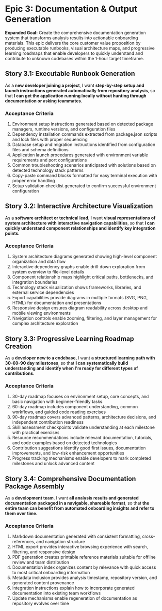 # Epic 3: Documentation & Output Generation

**Expanded Goal:** Create the comprehensive documentation generation system that transforms analysis results into actionable onboarding materials. This epic delivers the core customer value proposition by producing executable runbooks, visual architecture maps, and progressive learning roadmaps that enable developers to quickly understand and contribute to unknown codebases within the 1-hour target timeframe.

## Story 3.1: Executable Runbook Generation

As a **new developer joining a project**,
I want **step-by-step setup and launch instructions generated automatically from repository analysis**,
so that **I can get the application running locally without hunting through documentation or asking teammates**.

### Acceptance Criteria
1. Environment setup instructions generated based on detected package managers, runtime versions, and configuration files
2. Dependency installation commands extracted from package.json scripts and lock files with proper sequencing
3. Database setup and migration instructions identified from configuration files and schema definitions
4. Application launch procedures generated with environment variable requirements and port configurations
5. Common troubleshooting scenarios anticipated with solutions based on detected technology stack patterns
6. Copy-paste command blocks formatted for easy terminal execution with proper error handling
7. Setup validation checklist generated to confirm successful environment configuration

## Story 3.2: Interactive Architecture Visualization

As a **software architect or technical lead**,
I want **visual representations of system architecture with interactive navigation capabilities**,
so that **I can quickly understand component relationships and identify key integration points**.

### Acceptance Criteria
1. System architecture diagrams generated showing high-level component organization and data flow
2. Interactive dependency graphs enable drill-down exploration from system overview to file-level details
3. Component relationship maps highlight critical paths, bottlenecks, and integration boundaries
4. Technology stack visualization shows frameworks, libraries, and external service dependencies
5. Export capabilities provide diagrams in multiple formats (SVG, PNG, HTML) for documentation and presentations
6. Responsive design ensures diagram readability across desktop and mobile viewing environments
7. Navigation controls enable zooming, filtering, and layer management for complex architecture exploration

## Story 3.3: Progressive Learning Roadmap Creation

As a **developer new to a codebase**,
I want **a structured learning path with 30-60-90 day milestones**,
so that **I can systematically build understanding and identify when I'm ready for different types of contributions**.

### Acceptance Criteria
1. 30-day roadmap focuses on environment setup, core concepts, and basic navigation with beginner-friendly tasks
2. 60-day roadmap includes component understanding, common workflows, and guided code reading exercises
3. 90-day roadmap covers advanced patterns, architecture decisions, and independent contribution readiness
4. Skill assessment checkpoints validate understanding at each milestone with practical exercises
5. Resource recommendations include relevant documentation, tutorials, and code examples based on detected technologies
6. Contribution suggestions identify good first issues, documentation improvements, and low-risk enhancement opportunities
7. Progress tracking mechanisms enable developers to mark completed milestones and unlock advanced content

## Story 3.4: Comprehensive Documentation Package Assembly

As a **development team**,
I want **all analysis results and generated documentation packaged in a navigable, shareable format**,
so that **the entire team can benefit from automated onboarding insights and refer to them over time**.

### Acceptance Criteria
1. Markdown documentation generated with consistent formatting, cross-references, and navigation structure
2. HTML export provides interactive browsing experience with search, filtering, and responsive design
3. PDF generation creates printable reference materials suitable for offline review and team distribution
4. Documentation index organizes content by relevance with quick access to most critical onboarding information
5. Metadata inclusion provides analysis timestamp, repository version, and generated content provenance
6. Integration instructions explain how to incorporate generated documentation into existing team workflows
7. Update mechanisms enable regeneration of documentation as repository evolves over time
